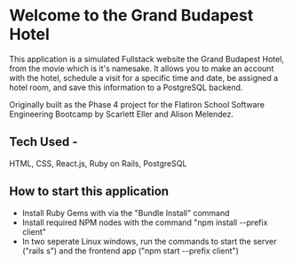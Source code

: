 # Welcome to the Grand Budapest Hotel

<p>This application is a simulated Fullstack website the Grand Budapest Hotel, from the movie which is it's namesake. It allows you to make an account with the hotel, schedule a visit for a specific time and date, be assigned a hotel room, and save this information to a PostgreSQL backend.</p>
<p>Originally built as the Phase 4 project for the Flatiron School Software Engineering Bootcamp by Scarlett Eller and Alison Melendez.</p>

<h2>Tech Used -</h2>
<p>HTML, CSS, React.js, Ruby on Rails, PostgreSQL</p>

<h2>How to start this application</h2>
<ul>
  <li>Install Ruby Gems with via the "Bundle Install" command</li>
  <li>Install required NPM nodes with the command "npm install --prefix client"</li>
  <li>In two seperate Linux windows, run the commands to start the server ("rails s") and the frontend app ("npm start --prefix client")</li>
 </ul>
